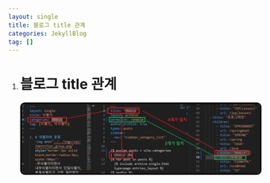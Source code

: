 ```yaml
---
layout: single
title: 블로그 title 관계
categories: JekyllBlog
tag: []
---
```


1. # 블로그 title 관계
      <img src="../../imgs/etc/blog_title.png" style="border:3px solid black;border-radius:9px;width:850px"/>  
